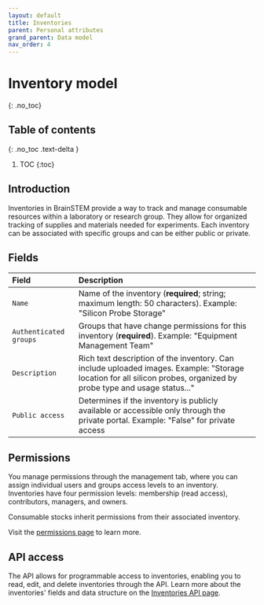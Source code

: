 ```yaml
---
layout: default
title: Inventories
parent: Personal attributes
grand_parent: Data model
nav_order: 4
---
```


# Inventory model
{: .no_toc}

## Table of contents
{: .no_toc .text-delta }

1. TOC
{:toc}

## Introduction

Inventories in BrainSTEM provide a way to track and manage consumable resources within a laboratory or research group. They allow for organized tracking of supplies and materials needed for experiments. Each inventory can be associated with specific groups and can be either public or private.

## Fields

| Field | Description |
|:------|:------------|
| `Name` | Name of the inventory (**required**; string; maximum length: 50 characters). Example: "Silicon Probe Storage" |
| `Authenticated groups` | Groups that have change permissions for this inventory (**required**). Example: "Equipment Management Team" |
| `Description` | Rich text description of the inventory. Can include uploaded images. Example: "Storage location for all silicon probes, organized by probe type and usage status..." |
| `Public access` | Determines if the inventory is publicly available or accessible only through the private portal. Example: "False" for private access |

## Permissions

You manage permissions through the management tab, where you can assign individual users and groups access levels to an inventory. Inventories have four permission levels: membership (read access), contributors, managers, and owners.

Consumable stocks inherit permissions from their associated inventory.

Visit the [permissions page]({{"datamodel/permissions/"|absolute_url}}) to learn more. 

## API access

The API allows for programmable access to inventories, enabling you to read, edit, and delete inventories through the API. Learn more about the inventories' fields and data structure on the [Inventories API page]({{"api/personal_attributes/inventory/"|absolute_url}}).